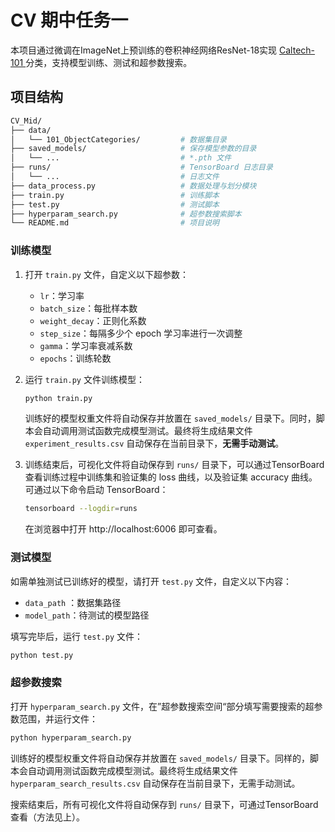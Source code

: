 # CV 期中任务一

本项目通过微调在ImageNet上预训练的卷积神经网络ResNet-18实现 [Caltech-101 ](https://data.caltech.edu/records/mzrjq-6wc02)分类，支持模型训练、测试和超参数搜索。

## 项目结构

```bash
CV_Mid/
├── data/
│   └── 101_ObjectCategories/         # 数据集目录
├── saved_models/                     # 保存模型参数的目录
│   └── ...                           # *.pth 文件
├── runs/                             # TensorBoard 日志目录
│   └── ...                           # 日志文件
├── data_process.py                   # 数据处理与划分模块
├── train.py                          # 训练脚本
├── test.py                           # 测试脚本
├── hyperparam_search.py              # 超参数搜索脚本
└── README.md                         # 项目说明
```

### 训练模型

1. 打开 `train.py` 文件，自定义以下超参数：

   - `lr`：学习率
   - `batch_size`：每批样本数
   - `weight_decay`：正则化系数
   - `step_size`：每隔多少个 epoch 学习率进行一次调整
   - `gamma`：学习率衰减系数
   - `epochs`：训练轮数

2. 运行 `train.py` 文件训练模型：

   ```bash
   python train.py
   ```
   
   训练好的模型权重文件将自动保存并放置在 `saved_models/` 目录下。同时，脚本会自动调用测试函数完成模型测试。最终将生成结果文件 `experiment_results.csv` 自动保存在当前目录下，**无需手动测试**。

3. 训练结束后，可视化文件将自动保存到 `runs/` 目录下，可以通过TensorBoard查看训练过程中训练集和验证集的 loss 曲线，以及验证集 accuracy 曲线。可通过以下命令启动 TensorBoard：

   ```bash
   tensorboard --logdir=runs
   ```

   在浏览器中打开 http://localhost:6006 即可查看。

### 测试模型

如需单独测试已训练好的模型，请打开 `test.py` 文件，自定义以下内容：

- `data_path` ：数据集路径
- `model_path`：待测试的模型路径

填写完毕后，运行 `test.py` 文件：

```bash
python test.py
```


### 超参数搜索

打开 `hyperparam_search.py` 文件，在”超参数搜索空间“部分填写需要搜索的超参数范围，并运行文件：

```bash
python hyperparam_search.py
```

训练好的模型权重文件将自动保存并放置在 `saved_models/` 目录下。同样的，脚本会自动调用测试函数完成模型测试。最终将生成结果文件 `hyperparam_search_results.csv` 自动保存在当前目录下，无需手动测试。

搜索结束后，所有可视化文件将自动保存到 `runs/` 目录下，可通过TensorBoard查看（方法见上）。
